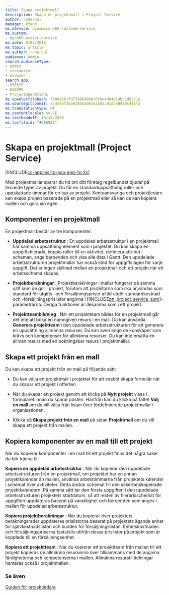 ```yaml
---
title: Skapa projektmall
description: Skapa en projektmall i Project Service
author: ruhercul
manager: kfend
ms.service: dynamics-365-customerservice
ms.custom:
- dyn365-projectservice
ms.date: 8/03/2018
ms.topic: article
ms.author: ruhercul
audience: Admin
search.audienceType:
- admin
- customizer
- enduser
search.app:
- D365CE
- D365PS
- ProjectOperations
ms.openlocfilehash: 700d1bb1fd7299b49b6c6f8e4d84d14bc1d52c1a
ms.sourcegitcommit: 5c4c9bf3ba018562d6cb3443c01d550489c415fa
ms.translationtype: HT
ms.contentlocale: sv-SE
ms.lasthandoff: 10/16/2020
ms.locfileid: "4085553"
---
```

# <a name="create-a-project-template-project-service"></a>Skapa en projektmall (Project Service)

[!INCLUDE[cc-applies-to-psa-app-1x-2x](../includes/cc-applies-to-psa-app-1x-2x.md)]

Med projektmallar sparar du tid om ditt företag regelbundet bjuder på liknande typer av projekt. Du får en standarduppsättning roller och uppskattade timmar för en typ av projekt. Kontoansvariga och projektledare kan skapa projekt baserade på en projektmall eller så kan de kan kopiera mallen och göra sin egen.  
  
## <a name="components-of-project-template"></a>Komponenter i en projektmall
 En projektmall består av tre komponenter:  
  
- **Uppdelad arbetsstruktur** : En uppdelad arbetsstruktur i en projektmall har samma uppsättning element som i projektet. Du kan skapa en uppgiftshierarki, koppla roller till en aktivitet, definiera attribut i scheman, ange beroenden och visa alla data i Gantt. Den uppdelade arbetsstrukturen projektmallar har också stöd för uppgiftslägen för varje uppgift. Det är ingen skillnad mellan en projektmall och ett projekt när ett arbetsschema skapas.  
  
- **Projektberäkningar** : Projektberäkningar i mallar fungerar på samma sätt som de gör i projekt, förutom att prislistorna som ska användas som standard för utgifts- och försäljningspriser alltid utgör standardkostnad och -försäljningsprislistor angivna i [!INCLUDE[pn_project_service_auto](../includes/pn-project-service-auto.md)]-parametrarna. Övriga funktioner är desamma som i ett projekt.  
  
- **Projektteambildning** : När ett projektteam bildas för en projektmall går det inte att boka en namngiven resurs i en mall. Du kan använda **Generera projektteam** i den uppdelade arbetsstrukturen för att generera en uppsättning allmänna resurser. Du kan även ange de kunskaper som krävs och kompetenser för allmänna resurser. Du kan inte ersätta en allmän resurs med en bokningsbar resurs i projektmallar.  
  
## <a name="create-a-project-from-a-template"></a>Skapa ett projekt från en mall  
 Du kan skapa ett projekt från en mall på följande sätt:  
  
-   Du kan välja en projektmall i projektet för att snabbt skapa formulär när du skapar ett projekt i offerten.  
  
-   När du skapar ett projekt genom att klicka på **Nytt projekt** visas i formuläret innan du sparar posten. Härifrån kan du klicka på fältet **Välj en mall** om du vill välja från listan över fördefinierade projektmallar i organisationen.  
  
-   Klicka på **Skapa projekt från en mall** på sidan **Projektmall** om du vill skapa ett projekt från mallen.  
  
## <a name="copying-components-of-a-template-to-a-project"></a>Kopiera komponenter av en mall till ett projekt  
 När du kopierar komponenter i en mall till ett projekt finns det några saker du bör känna till.  
  
 **Kopiera en uppdelad arbetsstruktur** : När du kopierar den uppdelade arbetsstrukturen från en projektmall, om projektet har en annan projektkalender än mallen, används arbetstimmarna från projektets kalender i schemat över aktiviteter. Detta ändrar schemat till den säkerhetskopierade projektkalendern. På samma sätt tar den första uppgiften i den uppdelade arbetsstrukturen projektets startdatum, så att resten av hierarkischemat för uppgiften uppdateras baserat på varaktighet och beroenden som anges i mallen för uppdelad arbetsstruktur.  
  
 **Kopiera projektberäkningar** : När du kopierar över projektets beräkningsrader uppdateras prislistorna baserat på projektets ägande enhet för självkostnadslistan och kunden för försäljningslistan. Enhetskostnaden och försäljningspriserna fastställs utifrån dessa prislistor på projekt som är kopplade till en försäljningsenhet.  
  
 **Kopiera ett projektteam** : När du kopierar ett projektteam från mallen till ett projekt kopieras de allmänna resurserna över tillsammans med de angivna färdigheterna och kompetenserna i mallen. Allmänna resurstilldelningar hanteras också i projektmallen.  
  
### <a name="see-also"></a>Se även  
 [Guiden för projektledare](../psa/project-manager-guide.md)
